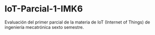 # IoT-Parcial-1-IMK6
Evaluación del primer parcial de la materia de IoT (Internet of Things) de ingeniería mecatrónica sexto semestre.
